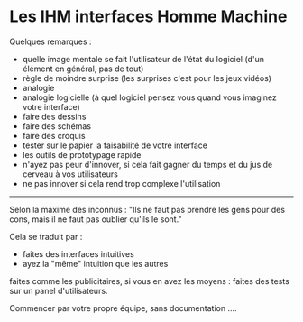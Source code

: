 # Les IHM interfaces Homme Machine 

Quelques remarques :

- quelle image mentale se fait l'utilisateur de l'état du logiciel (d'un élément en général, pas de tout)
- règle de moindre surprise (les surprises c'est pour les jeux vidéos)
- analogie
- analogie logicielle (à quel logiciel pensez vous quand vous imaginez votre interface)
- faire des dessins
- faire des schémas
- faire des croquis
- tester sur le papier la faisabilité de votre interface
- les outils de prototypage rapide
- n'ayez pas peur d'innover, si cela fait gagner du temps et du jus de cerveau à vos utilisateurs
- ne pas innover si cela rend trop complexe l'utilisation

------------------

Selon la maxime des inconnus : "Ils ne faut pas prendre les gens pour des cons, mais il ne faut pas oublier qu'ils le sont." 

Cela se traduit par :

- faites des interfaces intuitives 
- ayez la "même" intuition que les autres 

faites comme les publicitaires, si vous en avez les moyens : faites des tests sur un panel d'utilisateurs.

Commencer par votre propre équipe, sans documentation .... 


